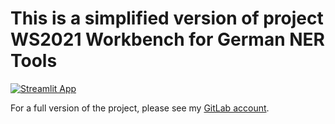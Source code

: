 # This is a simplified version of project WS2021 Workbench for German NER Tools
[![Streamlit App](https://static.streamlit.io/badges/streamlit_badge_black_white.svg)](https://share.streamlit.io/heyjing/workbench_german_ner/main/ner_app.py)

For a full version of the project, please see my [GitLab account]().
